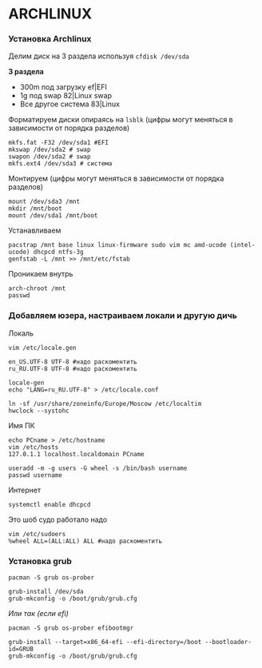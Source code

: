 # ARCHLINUX

### Установка Archlinux
Делим диск на 3 раздела используя ```cfdisk /dev/sda```

__3 раздела__
* 300m под загрузку ef|EFI
* 1g под swap 82|Linux swap
* Все другое система 83|Linux

Форматируем диски опираясь на ```lsblk``` (цифры могут меняться в зависимости от порядка разделов)

```
mkfs.fat -F32 /dev/sda1 #EFI
mkswap /dev/sda2 # swap
swapon /dev/sda2 # swap
mkfs.ext4 /dev/sda3 # система
```
Монтируем (цифры могут меняться в зависимости от порядка разделов)
```
mount /dev/sda3 /mnt
mkdir /mnt/boot
mount /dev/sda1 /mnt/boot
```
Устанавливаем
```
pacstrap /mnt base linux linux-firmware sudo vim mc amd-ucode (intel-ucode) dhcpcd ntfs-3g
genfstab -L /mnt >> /mnt/etc/fstab
```
Проникаем внутрь
```
arch-chroot /mnt
passwd
```

### Добавляем юзера, настраиваем локали и другую дичь
Локаль
```
vim /etc/locale.gen

en_US.UTF-8 UTF-8 #надо раскоментить
ru_RU.UTF-8 UTF-8 #надо раскоментить

locale-gen
echo "LANG=ru_RU.UTF-8" > /etc/locale.conf

ln -sf /usr/share/zoneinfo/Europe/Moscow /etc/localtim
hwclock --systohc
```
Имя ПК
```
echo PCname > /etc/hostname
vim /etc/hosts
127.0.1.1 localhost.localdomain PCname

useradd -m -g users -G wheel -s /bin/bash username
passwd username
```
Интернет
```
systemctl enable dhcpcd
```
Это шоб судо работало надо
```
vim /etc/sudoers
%wheel ALL=(ALL:ALL) ALL #надо раскоментить
```

###

### Установка grub 
```
pacman -S grub os-prober

grub-install /dev/sda
grub-mkconfig -o /boot/grub/grub.cfg
```
*Или так (если efi)*
```
pacman -S grub os-prober efibootmgr

grub-install --target=x86_64-efi --efi-directory=/boot --bootloader-id=GRUB
grub-mkconfig -o /boot/grub/grub.cfg
```
